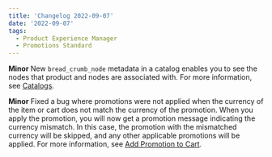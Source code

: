 ```yaml
---
title: 'Changelog 2022-09-07'
date: '2022-09-07'
tags:
  - Product Experience Manager
  - Promotions Standard
---
```

**Minor** New `bread_crumb_node` metadata in a catalog enables you to see the nodes that product and nodes are associated with. For more information, see [Catalogs](/docs/api/pxm/catalog).

**Minor** Fixed a bug where promotions were not applied when the currency of the item or cart does not match the currency of the promotion. When you apply the promotion, you will now get a promotion message indicating the currency mismatch. In this case, the promotion with the mismatched currency will be skipped, and any other applicable promotions will be applied. For more information, see [Add Promotion to Cart](/docs/api/promotions/promotions-standard-introduction).
